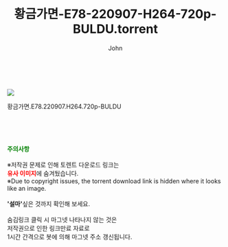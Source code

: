 ﻿---
layout: post
title:  "황금가면-E78-220907-H264-720p-BULDU.torrent"
author: John
categories: [ 드라마 ]
tags: [  ]
image: https://torrentrj52.com/uploadfile/full/70f6bde5508af3b256514631f5e0cb9d8877b47c.jpg 
description: "황금가면-E78-220907-H264-720p-BULDU torrent 정보 공유"
toc: true
toc_sticky: true
---

<br>
<p><img src="https://torrentrj52.com/uploadfile/full/70f6bde5508af3b256514631f5e0cb9d8877b47c.jpg"/></p>
 황금가면.E78.220907.H264.720p-BULDU  
    
<br><br><br>
<p data-ke-size="size16"><b><span style="color: green;">주의사항</span></b><br /><br />※저작권 문제로 인해 토렌트 다운로드 링크는<br /><b><span style="color: red;">유사 이미지</span></b>에 숨겨뒀습니다.<br />※Due to copyright issues, the torrent download link is hidden where it looks like an image.<br /><br /><b>'설마'</b>싶은 것까지 확인해 보세요.<br /><br />숨김링크 클릭 시 마그넷 나타나지 않는 것은<br />저작권으로 인한 링크만료 자료로<br />1시간 간격으로 봇에 의해 마그넷 주소 갱신됩니다.</p>
